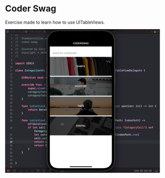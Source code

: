 # Coder Swag
Exercise made to learn how to use UITableViews.

<img align="center" alt="Screenshot" src="./screenshot.png"/>
